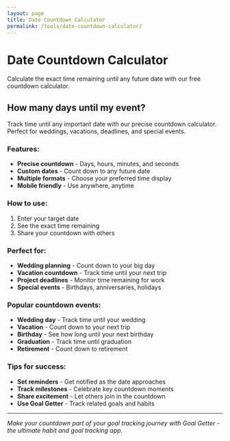 ```yaml
---
layout: page
title: Date Countdown Calculator
permalink: /tools/date-countdown-calculator/
---
```


# Date Countdown Calculator

Calculate the exact time remaining until any future date with our free countdown calculator.

## How many days until my event?

Track time until any important date with our precise countdown calculator. Perfect for weddings, vacations, deadlines, and special events.

### Features:
- **Precise countdown** - Days, hours, minutes, and seconds
- **Custom dates** - Count down to any future date
- **Multiple formats** - Choose your preferred time display
- **Mobile friendly** - Use anywhere, anytime

### How to use:
1. Enter your target date
2. See the exact time remaining
3. Share your countdown with others

### Perfect for:
- **Wedding planning** - Count down to your big day
- **Vacation countdown** - Track time until your next trip
- **Project deadlines** - Monitor time remaining for work
- **Special events** - Birthdays, anniversaries, holidays

### Popular countdown events:
- **Wedding day** - Track time until your wedding
- **Vacation** - Count down to your next trip
- **Birthday** - See how long until your next birthday
- **Graduation** - Track time until graduation
- **Retirement** - Count down to retirement

### Tips for success:
- **Set reminders** - Get notified as the date approaches
- **Track milestones** - Celebrate key countdown moments
- **Share excitement** - Let others join in the countdown
- **Use Goal Getter** - Track related goals and habits

---

*Make your countdown part of your goal tracking journey with Goal Getter - the ultimate habit and goal tracking app.*
